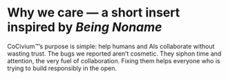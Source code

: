 # Why we care — a short insert inspired by *Being Noname*

CoCivium™’s purpose is simple: help humans and AIs collaborate without wasting trust.  The bugs we reported aren’t cosmetic.  They siphon time and attention, the very fuel of collaboration.  Fixing them helps everyone who is trying to build responsibly in the open.
